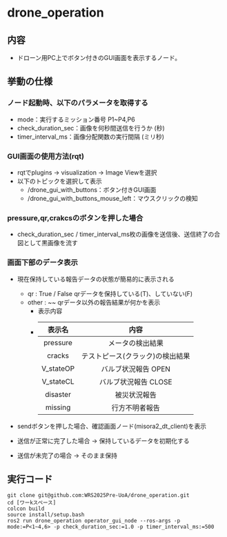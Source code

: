 # drone_operation
## 内容
 - ドローン用PC上でボタン付きのGUI画面を表示するノード。
## 挙動の仕様
### ノード起動時、以下のパラメータを取得する
 - mode：実行するミッション番号 P1~P4,P6
 - check_duration_sec：画像を何秒間送信を行うか (秒)
 - timer_interval_ms：画像分配関数の実行間隔 (ミリ秒)
### GUI画面の使用方法(rqt)
 - rqtでplugins -> visualization -> Image Viewを選択
 - 以下のトピックを選択して表示
    - /drone_gui_with_buttons：ボタン付きGUI画面
    - /drone_gui_with_buttons_mouse_left：マウスクリックの検知

### pressure,qr,crakcsのボタンを押した場合
 - check_duration_sec / timer_interval_ms枚の画像を送信後、送信終了の合図として黒画像を流す
### 画面下部のデータ表示
 - 現在保持している報告データの状態が簡易的に表示される
    - qr : True / False  qrデータを保持している(T)、していない(F)
    - other : ~~ qrデータ以外の報告結果が何かを表示
        - 表示内容
        - | 表示名 | 内容 |
            | :----: | :----: |
            | pressure | メータの検出結果 |
            | cracks | テストピース(クラック)の検出結果 |
            | V_stateOP | バルブ状況報告 OPEN |
            | V_stateCL | バルブ状況報告 CLOSE |
            | disaster | 被災状況報告 |
            | missing | 行方不明者報告 |

- sendボタンを押した場合、確認画面ノード(misora2_dt_client)を表示
- 送信が正常に完了した場合 -> 保持しているデータを初期化する
- 送信が未完了の場合 -> そのまま保持

## 実行コード
~~~bash!
git clone git@github.com:WRS2025Pre-UoA/drone_operation.git
cd [ワーkスペース]
colcon build
source install/setup.bash
ros2 run drone_operation operator_gui_node --ros-args -p mode:=P<1~4,6> -p check_duration_sec:=1.0 -p timer_interval_ms:=500
~~~